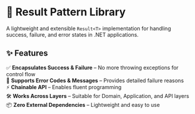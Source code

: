 # 🚀 Result Pattern Library  

A lightweight and extensible `Result<T>` implementation for handling success, failure, and error states in .NET applications.  

## ✨ Features  

✅ **Encapsulates Success & Failure** – No more throwing exceptions for control flow  
🔄 **Supports Error Codes & Messages** – Provides detailed failure reasons  
⚡ **Chainable API** – Enables fluent programming  
🛠️ **Works Across Layers** – Suitable for Domain, Application, and API layers  
📦 **Zero External Dependencies** – Lightweight and easy to use  
